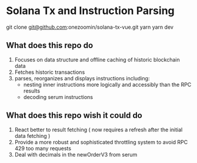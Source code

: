 # Solana Tx and Instruction Parsing

git clone git@github.com:onezoomin/solana-tx-vue.git
yarn
yarn dev

## What does this repo do
1. Focuses on data structure and offline caching of historic blockchain data
2. Fetches historic transactions
3. parses, reorganizes and displays instructions
    including:
      - nesting inner instructions more logically and accessibly than the RPC results
      - decoding serum instructions
      
## What does this repo wish it could do
1. React better to result fetching ( now requires a refresh after the initial data fetching )
2. Provide a more robust and sophisticated throttling system to avoid RPC 429 too many requests
3. Deal with decimals in the newOrderV3 from serum 
